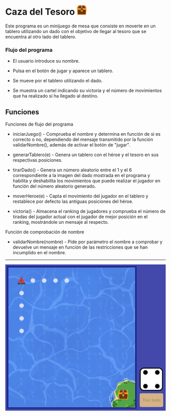 <h1>Caza del Tesoro <img src="https://raw.githubusercontent.com/HenzeI/Caza_del_Tesoro-HF/refs/heads/main/img/cofreCerrado.png" height=30px></h1>

Este programa es un minijuego de mesa que consiste en moverte en un tablero utilizando un dado con el objetivo de llegar al tesoro que se encuentra al otro lado del tablero.

### Flujo del programa

- El usuario introduce su nombre.

- Pulsa en el botón de jugar y aparece un tablero.

- Se mueve por el tablero utilizando el dado.

- Se muestra un cartel indicando su victoria y el número de movimientos que ha realizado si ha llegado al destino.

## Funciones

Funciones de flujo del programa

- iniciarJuego() - Comprueba el nombre y determina en función de si es correcto o no, dependiendo del mensaje transmitido por la función validarNombre(), además de activar el botón de "jugar".

- generarTablero(e) - Genera un tablero con el héroe y el tesoro en sus respectivas posiciones.

- tirarDado() - Genera un número aleatorio entre el 1 y el 6 correspondiente a la imagen del dado mostrada en el programa y habilita y deshabilita los movimientos que puede realizar el jugador en función del número aleatorio generado.

- moverHeroe(e) - Capta el movimiento del jugador en el tablero y restablece por defecto las antiguas posiciones del héroe.

- victoria() - Almacena el ranking de jugadores y comprueba el número de tiradas del jugador actual con el jugador de mejor posición en el ranking, mostrándole un mensaje al respecto.

Función de comprobación de nombre

- validarNombre(nombre) - Pide por parámetro el nombre a comprobar y devuelve un mensaje en función de las restricciones que se han incumplido en el nombre.

<hr>
<p align="center">
  <img src="https://raw.githubusercontent.com/HenzeI/Caza_del_Tesoro-HF/refs/heads/main/img/capturaJuego.png">
</p>

